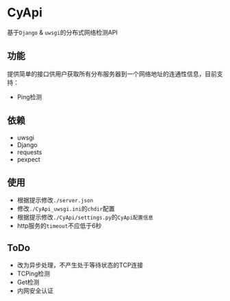 # CyApi
基于`Django` & `uwsgi`的分布式网络检测API

## 功能
提供简单的接口供用户获取所有分布服务器到一个网络地址的连通性信息，目前支持：
 - Ping检测

## 依赖
 - uwsgi
 - Django
 - requests
 - pexpect

## 使用
 - 根据提示修改`./server.json`
 - 修改`./CyApi_uwsgi.ini`的`chdir`配置
 - 根据提示修改`./CyApi/settings.py`的`CyApi配置信息`
 - http服务的`timeout`不应低于6秒

## ToDo
 - 改为异步处理，不产生处于等待状态的TCP连接
 - TCPing检测
 - Get检测
 - 内网安全认证
